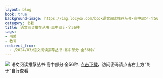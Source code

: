 ```yaml
---
layout: blog
book: true
background-image: https://img.locyoo.com/book语文阅读推荐丛书·高中部分·全56种.jpg
category: 书籍
title: 语文阅读推荐丛书·高中部分·全56种
tags:
- 书籍
- 教育
redirect_from:
  - /2024/03/语文阅读推荐丛书·高中部分·全56种/
---
```

![](https://img.locyoo.com/book语文阅读推荐丛书·高中部分·全56种.jpg)
语文阅读推荐丛书·高中部分·全56种: <a name = "ref1" href="https://url18.ctfile.com/f/50983618-1334836133-0e642c?p=3619">点击下载</a>，访问密码请点击右上方“关于”自行查看